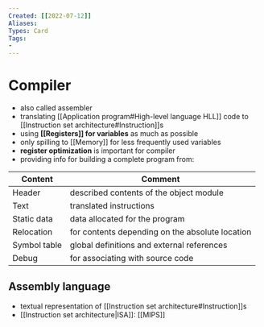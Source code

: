 ```yaml
---
Created: [[2022-07-12]]
Aliases: 
Types: Card
Tags: 
- 
---
```

# Compiler
- also called assembler
- translating [[Application program#High-level language HLL]] code to [[Instruction set architecture#Instruction]]s
- using **[[Registers]] for variables** as much as possible
- only spilling to [[Memory]] for less frequently used variables
- **register optimization** is important for compiler
- providing info for building a complete program from:

| Content      | Comment                                         |
| ------------ | ----------------------------------------------- |
| Header       | described contents of the object module         |
| Text         | translated instructions                         |
| Static data  | data allocated for the program                  |
| Relocation   | for contents depending on the absolute location |
| Symbol table | global definitions and external references      |
| Debug        | for associating with source code                |

## Assembly language
- textual representation of [[Instruction set architecture#Instruction]]s
- [[Instruction set architecture|ISA]]: [[MIPS]]